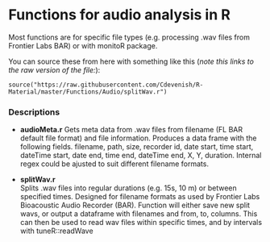 # Functions for audio analysis in R

Most functions are for specific file types (e.g. processing .wav files from Frontier Labs BAR) or with monitoR package.

You can source these from here with something like this (*note this links to the raw version of the file:*):

`source("https://raw.githubusercontent.com/Cdevenish/R-Material/master/Functions/Audio/splitWav.r")`


### Descriptions

- **audioMeta.r**
Gets meta data from .wav files from filename (FL BAR default file format) and file information. Produces a data frame with the following fields. filename, path, size, recorder id, date start, time start, dateTime start, date end, time end, dateTime end, X, Y, duration. Internal regex could be ajusted to suit different filename formats.


- **splitWav.r**  
Splits .wav files into regular durations (e.g. 15s, 10 m) or between specified times. Designed for filename formats as used by Frontier Labs Bioacoustic Audio Recorder (BAR).
Function will either save new split wavs, or output a dataframe with filenames and from, to, columns. This can then be used to read wav files within specific times, and by intervals with tuneR::readWave



